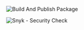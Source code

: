 ![Build And Publish Package](https://github.com/rtc11/workflows/workflows/Build%20And%20Publish%20Package/badge.svg)

![Snyk - Security Check](https://github.com/rtc11/workflows/workflows/Snyk%20-%20Security%20Check/badge.svg)
